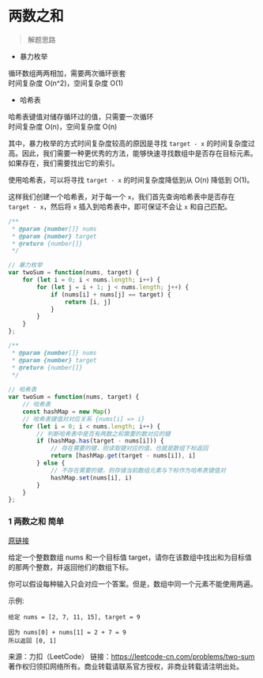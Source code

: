 # 两数之和

> 解题思路

- 暴力枚举

循环数组两两相加，需要两次循环嵌套  
时间复杂度 O(n^2)，空间复杂度 O(1)

- 哈希表

哈希表键值对储存循环过的值，只需要一次循环  
时间复杂度 O(n)，空间复杂度 O(n)

其中，暴力枚举的方式时间复杂度较高的原因是寻找 `target - x` 的时间复杂度过高。因此，我们需要一种更优秀的方法，能够快速寻找数组中是否存在目标元素。如果存在，我们需要找出它的索引。

使用哈希表，可以将寻找 `target - x` 的时间复杂度降低到从 O(n) 降低到 O(1)。

这样我们创建一个哈希表，对于每一个 `x`，我们首先查询哈希表中是否存在 `target - x`，然后将 `x` 插入到哈希表中，即可保证不会让 `x` 和自己匹配。

```javascript
/**
 * @param {number[]} nums
 * @param {number} target
 * @return {number[]}
 */

// 暴力枚举
var twoSum = function(nums, target) {
    for (let i = 0; i < nums.length; i++) {
        for (let j = i + 1; j < nums.length; j++) {
            if (nums[i] + nums[j] == target) {
                return [i, j]
            }
        }
    }
};
```

```javascript
/**
 * @param {number[]} nums
 * @param {number} target
 * @return {number[]}
 */
 
// 哈希表
var twoSum = function(nums, target) {
    // 哈希表
    const hashMap = new Map()
    // 哈希表键值对对应关系 {nums[i] => i}
    for (let i = 0; i < nums.length; i++) {
        // 判断哈希表中是否有两数之和需要的数对应的键
        if (hashMap.has(target - nums[i])) {
            // 存在需要的键，则读取键对应的值，也就是数组下标返回
            return [hashMap.get(target - nums[i]), i]
        } else {
            // 不存在需要的键，则存储当前数组元素与下标作为哈希表键值对
            hashMap.set(nums[i], i)
        }
    }
};
```

### 1 两数之和 简单

[原链接](https://leetcode-cn.com/problems/two-sum/)

给定一个整数数组 nums 和一个目标值 target，请你在该数组中找出和为目标值的那两个整数，并返回他们的数组下标。

你可以假设每种输入只会对应一个答案。但是，数组中同一个元素不能使用两遍。

示例:

```
给定 nums = [2, 7, 11, 15], target = 9

因为 nums[0] + nums[1] = 2 + 7 = 9  
所以返回 [0, 1]
```

来源：力扣（LeetCode）
链接：https://leetcode-cn.com/problems/two-sum
著作权归领扣网络所有。商业转载请联系官方授权，非商业转载请注明出处。